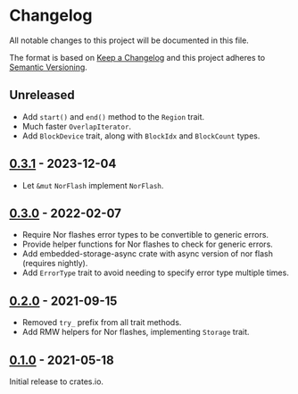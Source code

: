 # Changelog

All notable changes to this project will be documented in this file.

The format is based on [Keep a Changelog](http://keepachangelog.com/en/1.0.0/)
and this project adheres to [Semantic Versioning](http://semver.org/spec/v2.0.0.html).

## Unreleased

- Add `start()` and `end()` method to the `Region` trait.
- Much faster `OverlapIterator`.
- Add `BlockDevice` trait, along with `BlockIdx` and `BlockCount` types.

## [0.3.1] - 2023-12-04

- Let `&mut` `NorFlash` implement `NorFlash`.

## [0.3.0] - 2022-02-07

- Require Nor flashes error types to be convertible to generic errors.
- Provide helper functions for Nor flashes to check for generic errors.
- Add embedded-storage-async crate with async version of nor flash (requires nightly).
- Add `ErrorType` trait to avoid needing to specify error type multiple times.

## [0.2.0] - 2021-09-15

- Removed `try_` prefix from all trait methods.
- Add RMW helpers for Nor flashes, implementing `Storage` trait.

## [0.1.0] - 2021-05-18

Initial release to crates.io.

[Unreleased]: https://github.com/rust-embedded-community/embedded-storage/compare/v0.3.1...HEAD
[0.3.1]: https://github.com/rust-embedded-community/embedded-storage/releases/tag/v0.3.1
[0.3.0]: https://github.com/rust-embedded-community/embedded-storage/releases/tag/v0.3.0
[0.2.0]: https://github.com/rust-embedded-community/embedded-storage/releases/tag/v0.2.0
[0.1.0]: https://github.com/rust-embedded-community/embedded-storage/releases/tag/v0.1.0
